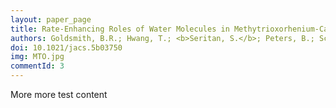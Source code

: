 ```yaml
---
layout: paper_page
title: Rate-Enhancing Roles of Water Molecules in Methytrioxorhenium-Catalyzed Olefin Epoxidation by Hydrogen Peroxide
authors: Goldsmith, B.R.; Hwang, T.; <b>Seritan, S.</b>; Peters, B.; Scott, S.L.
doi: 10.1021/jacs.5b03750
img: MTO.jpg
commentId: 3
---
```

More more test content